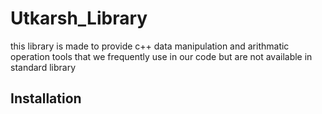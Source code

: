 
# Utkarsh_Library

this library is made to provide c++ data manipulation and arithmatic operation tools that we frequently use in our code but are not available in standard library


## Installation